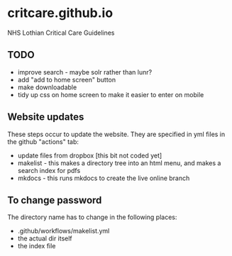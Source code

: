 # critcare.github.io
NHS Lothian Critical Care Guidelines

## TODO

- improve search - maybe solr rather than lunr?
- add "add to home screen" button
- make downloadable
- tidy up css on home screen to make it easier to enter on mobile


## Website updates

These steps occur to update the website. They are specified in yml files in the github "actions" tab:
- update files from dropbox [this bit not coded yet]
- makelist - this makes a directory tree into an html menu, and makes a search index for pdfs
- mkdocs - this runs mkdocs to create the live online branch


## To change password
The directory name has to change in the following places:
- .github/workflows/makelist.yml
- the actual dir itself
- the index file

